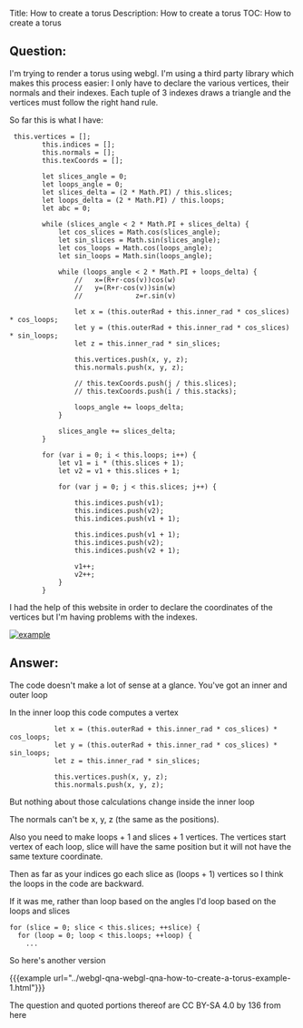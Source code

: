 Title: How to create a torus
Description: How to create a torus
TOC: How to create a torus

## Question:

I'm trying to render a torus using webgl. I'm using a third party library which makes this process easier: I only have to declare the various vertices, their normals and their indexes. Each tuple of 3 indexes draws a triangle and the vertices must follow the right hand rule.

So far this is what I have: 
```
 this.vertices = [];
        this.indices = [];
        this.normals = [];
        this.texCoords = [];

        let slices_angle = 0;
        let loops_angle = 0;
        let slices_delta = (2 * Math.PI) / this.slices;
        let loops_delta = (2 * Math.PI) / this.loops;
        let abc = 0;

        while (slices_angle < 2 * Math.PI + slices_delta) {
            let cos_slices = Math.cos(slices_angle);
            let sin_slices = Math.sin(slices_angle);
            let cos_loops = Math.cos(loops_angle);
            let sin_loops = Math.sin(loops_angle);

            while (loops_angle < 2 * Math.PI + loops_delta) {
                //   x=(R+r·cos(v))cos(w)
                //   y=(R+r·cos(v))sin(w)
                //             z=r.sin(v)

                let x = (this.outerRad + this.inner_rad * cos_slices) * cos_loops;
                let y = (this.outerRad + this.inner_rad * cos_slices) * sin_loops;
                let z = this.inner_rad * sin_slices;

                this.vertices.push(x, y, z);
                this.normals.push(x, y, z);

                // this.texCoords.push(j / this.slices);
                // this.texCoords.push(i / this.stacks);

                loops_angle += loops_delta;
            }

            slices_angle += slices_delta;
        }

        for (var i = 0; i < this.loops; i++) {
            let v1 = i * (this.slices + 1);
            let v2 = v1 + this.slices + 1;

            for (var j = 0; j < this.slices; j++) {

                this.indices.push(v1);
                this.indices.push(v2);
                this.indices.push(v1 + 1);

                this.indices.push(v1 + 1);
                this.indices.push(v2);
                this.indices.push(v2 + 1);

                v1++;
                v2++;
            }
        }
   ```
I had the help of this website in order to declare the coordinates of the vertices but I'm having problems with the indexes. 

[![example][1]][1]


  [1]: https://i.stack.imgur.com/9X3xP.png

## Answer:

The code doesn't make a lot of sense at a glance. You've got an inner and outer loop

In the inner loop this code computes a vertex

               let x = (this.outerRad + this.inner_rad * cos_slices) * cos_loops;
               let y = (this.outerRad + this.inner_rad * cos_slices) * sin_loops;
               let z = this.inner_rad * sin_slices;

               this.vertices.push(x, y, z);
               this.normals.push(x, y, z);

But nothing about those calculations change inside the inner loop

The normals can't be x, y, z (the same as the positions).

Also you need to make loops + 1 and slices + 1 vertices. The vertices start vertex of each loop, slice will have the same position but it will not have the same texture coordinate.

Then as far as your indices go each slice as (loops + 1) vertices so I think the loops in the code are backward.
 
If it was me, rather than loop based on the angles I'd loop based on the loops and slices

    for (slice = 0; slice < this.slices; ++slice) {
      for (loop = 0; loop < this.loops; ++loop) {
        ...

So here's another version

{{{example url="../webgl-qna-webgl-qna-how-to-create-a-torus-example-1.html"}}}



<div class="so">
  <div>The question and quoted portions thereof are 
    CC BY-SA 4.0 by
    <a data-href="https://stackoverflow.com/users/11173594">136</a>
    from
    <a data-href="https://stackoverflow.com/questions/58101753">here</a>
  </div>
</div>
